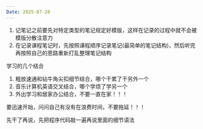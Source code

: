 ```yaml
---
Date: 2025-07-28
---
```

1. 记笔记之前要先对特定类型的笔记规定好模版，这样在记录的过程中就不会被模版分散注意力
2. 在记录课程笔记时，先按照课程顺序记录笔记(最简单的笔记结构)，然后听完再按照自己的思路重新打乱整理笔记结构

学习的几个结合
1. 粗放速通和钻牛角尖扣细节结合，哪个干累了干另外一个
2. 音乐计算机英语交叉结合，哪个学烦了学另一个
3. 外出学习和居家办公结合，不要一直在家！！！

要迅速开始，问问自己有没有在浪费时间，不要拖延！！！

先干了再说，先把程序代码敲一遍再说里面的细节语法